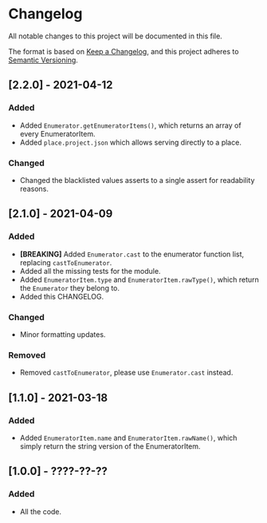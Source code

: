 # Changelog
All notable changes to this project will be documented in this file.

The format is based on [Keep a Changelog](https://keepachangelog.com/en/1.0.0/),
and this project adheres to [Semantic Versioning](https://semver.org/spec/v2.0.0.html).

## [2.2.0] - 2021-04-12

### Added
- Added `Enumerator.getEnumeratorItems()`, which returns an array of every EnumeratorItem.
- Added `place.project.json` which allows serving directly to a place.

### Changed
- Changed the blacklisted values asserts to a single assert for readability reasons.

## [2.1.0] - 2021-04-09
### Added
- **[BREAKING]** Added `Enumerator.cast` to the enumerator function list, replacing `castToEnumerator`.
- Added all the missing tests for the module.
- Added `EnumeratorItem.type` and `EnumeratorItem.rawType()`, which return the `Enumerator` they belong to.
- Added this CHANGELOG.

### Changed
- Minor formatting updates.

### Removed
- Removed `castToEnumerator`, please use `Enumerator.cast` instead.

## [1.1.0] - 2021-03-18
### Added
- Added `EnumeratorItem.name` and `EnumeratorItem.rawName()`, which simply return the string version of the EnumeratorItem.

## [1.0.0] - ????-??-??
### Added
- All the code.

<!-- [2.1.0]: https://github.com/howmanysmall/enumerator/compare/v1.0.0...v2.0.0 -->
<!-- [1.1.0]: https://github.com/howmanysmall/enumerator/compare/v1.0.0...v1.1.0 -->
<!-- [1.0.0]: https://github.com/howmanysmall/enumerator/releases/tag/1.0.0 -->